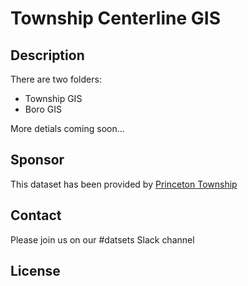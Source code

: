 # Township Centerline GIS

## Description
There are two folders:
- Township GIS
- Boro GIS

More detials coming soon...

## Sponsor
This dataset has been provided by <a href="http://www.princetonnj.gov/"> Princeton Township </a>

## Contact
Please join us on our #datsets Slack channel

## License
